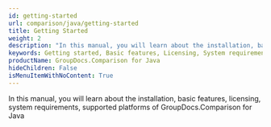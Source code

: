 ```yaml
---
id: getting-started
url: comparison/java/getting-started
title: Getting Started
weight: 2
description: "In this manual, you will learn about the installation, basic features, licensing, system requirements, supported platforms of GroupDocs.Comparison for Java"
keywords: Getting started, Basic features, Licensing, System requirements
productName: GroupDocs.Comparison for Java
hideChildren: False
isMenuItemWithNoContent: True
---
```


In this manual, you will learn about the installation, basic features, licensing, system requirements, supported platforms of GroupDocs.Comparison for Java
